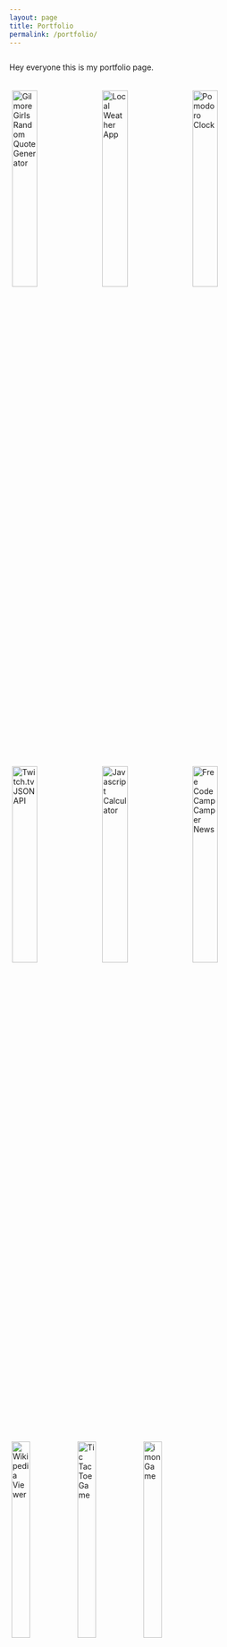 ```yaml
---
layout: page
title: Portfolio
permalink: /portfolio/
---
```

Hey everyone this is my portfolio page.

<style type="text/css">
    img {
        float: left;
        width: 30%;
        padding: 1%;
    }
    
    p {
        float: left;
    }
</style>

<a href="http://codepen.io/kirakirakira/full/OyJbwX/" target="_blank"><img src="http://i77.photobucket.com/albums/j49/kirakirakira7/Screen%20Shot%202015-09-05%20at%208.56.38%20AM_zpszgozbsbx.png" alt="Gilmore Girls Random Quote Generator"/></a>
<a href="http://codepen.io/kirakirakira/full/PPwbMN/" target="_blank"><img src="http://i77.photobucket.com/albums/j49/kirakirakira7/Screen%20Shot%202015-09-07%20at%202.53.22%20PM_zpse3rg5qhm.png" alt="Local Weather App"/></a>
<a href="http://codepen.io/kirakirakira/full/XmbEGO/" target="_blank"><img src="http://i77.photobucket.com/albums/j49/kirakirakira7/Screen%20Shot%202015-09-26%20at%208.44.10%20PM_zps2hgj2vil.png" alt="Pomodoro Clock"/></a>

<a href="http://codepen.io/kirakirakira/full/zvoEpM/" target="_blank"><img src="http://i77.photobucket.com/albums/j49/kirakirakira7/twitchtv%20api_zpsuustfi6x.png" alt="Twitch.tv JSON API"/></a>
<a href="http://codepen.io/kirakirakira/full/LpjZzg/" target="_blank"><img src="http://i77.photobucket.com/albums/j49/kirakirakira7/javascriptcalculator_zpsurvmrarg.png" alt="Javascript Calculator"/></a>
<a href="http://codepen.io/kirakirakira/full/meKxwJ/" target="_blank"><img src="http://i77.photobucket.com/albums/j49/kirakirakira7/fcc%20camper%20news_zpscs5x41ty.png" alt="Free Code Camp Camper News"/></a>

<a href="http://codepen.io/kirakirakira/pen/avqNQg" target="_blank"><img src="http://i77.photobucket.com/albums/j49/kirakirakira7/wiki%20viewer_zps11buz2yk.png" alt="Wikipedia Viewer"/></a>
<a href="http://codepen.io/kirakirakira/full/JYxvKr/" target="_blank"><img src="http://i77.photobucket.com/albums/j49/kirakirakira7/tictactoe_zpsyhyxn5gm.png" alt="Tic Tac Toe Game"/></a>
<a href="http://codepen.io/kirakirakira/full/epqpmW/" target="_blank"><img src="http://i77.photobucket.com/albums/j49/kirakirakira7/Simon_zps9wxbfidh.png" alt="imon Game"/></a>